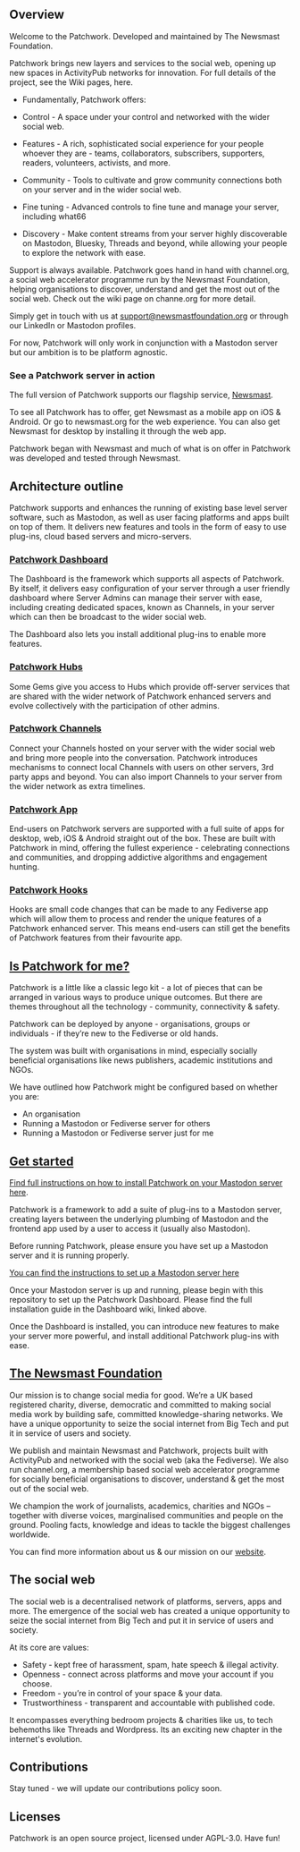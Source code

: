 ## Overview

Welcome to the Patchwork. Developed and maintained by The Newsmast Foundation.

Patchwork brings new layers and services to the social web, opening up new spaces in ActivityPub networks for innovation. For full details of the project, see the Wiki pages, here.

- Fundamentally, Patchwork offers:

- Control - A space under your control and networked with the wider social web.

- Features - A rich, sophisticated social experience for your people whoever they are - teams, collaborators, subscribers, supporters, readers, volunteers, activists, and more.

- Community - Tools to cultivate and grow community connections both on your server and in the wider social web.

- Fine tuning - Advanced controls to fine tune and manage your server, including what66

- Discovery - Make content streams from your server highly discoverable on Mastodon, Bluesky, Threads and beyond, while allowing your people to explore the network with ease.

Support is always available. Patchwork goes hand in hand with channel.org, a social web accelerator programme run by the Newsmast Foundation, helping organisations to discover, understand and get the most out of the social web. Check out the wiki page on channe.org for more detail.

Simply get in touch with us at support@newsmastfoundation.org or through our LinkedIn or Mastodon profiles.

For now, Patchwork will only work in conjunction with a Mastodon server but our ambition is to be platform agnostic.

### See a Patchwork server in action
The full version of Patchwork supports our flagship service, [Newsmast](https://newsmast.org/home).

To see all Patchwork has to offer, get Newsmast as a mobile app on iOS & Android. Or go to newsmast.org for the web experience. You can also get Newsmast for desktop by installing it through the web app.

Patchwork began with Newsmast and much of what is on offer in Patchwork was developed and tested through Newsmast.

## Architecture outline
Patchwork supports and enhances the running of existing base level server software, such as Mastodon, as well as user facing platforms and apps built on top of them. It delivers new features and tools in the form of easy to use plug-ins, cloud based servers and micro-servers. 

### [Patchwork Dashboard](https://github.com/patchwork-hub/patchwork_dashboard/wiki/patchwork-dashboard)
The Dashboard is the framework which supports all aspects of Patchwork. By itself, it delivers easy configuration of your server through a user friendly dashboard where Server Admins can manage their server with ease, including creating dedicated spaces, known as Channels, in your server which can then be broadcast to the wider social web.

The Dashboard also lets you install additional plug-ins to enable more features.

### [Patchwork Hubs](https://github.com/patchwork-hub/patchwork_dashboard/wiki/Hubs)
Some Gems give you access to Hubs which provide off-server services that are shared with the wider network of Patchwork enhanced servers and evolve collectively with the participation of other admins.

### [Patchwork Channels](https://github.com/patchwork-hub/patchwork_dashboard/wiki/Channels)
Connect your Channels hosted on your server with the wider social web and bring more people into the conversation. Patchwork introduces mechanisms to connect local Channels with users on other servers, 3rd party apps and beyond. You can also import Channels to your server from the wider network as extra timelines.

### [Patchwork App](https://github.com/patchwork-hub/patchwork_dashboard/wiki/Apps)
End-users on Patchwork servers are supported with a full suite of apps for desktop, web, iOS & Android straight out of the box. These are built with Patchwork in mind, offering the fullest experience - celebrating connections and communities, and dropping addictive algorithms and engagement hunting.

### [Patchwork Hooks](https://github.com/patchwork-hub/patchwork_dashboard/wiki/Hooks)
Hooks are small code changes that can be made to any Fediverse app which will allow them to process and render the unique features of a Patchwork enhanced server. This means end-users can still get the benefits of Patchwork features from their favourite app.

## [Is Patchwork for me?](https://github.com/patchwork-hub/patchwork_dashboard/wiki/Is-Patchwork-for-me%3F)
Patchwork is a little like a classic lego kit - a lot of pieces that can be arranged in various ways to produce unique outcomes. But there are themes throughout all the technology - community, connectivity & safety.

Patchwork can be deployed by anyone - organisations, groups or individuals - if they’re new to the Fediverse or old hands. 

The system was built with organisations in mind, especially socially beneficial organisations like news publishers, academic institutions and NGOs. 

We have outlined how Patchwork might be configured based on whether you are:
- An organisation
- Running a Mastodon or Fediverse server for others
- Running a Mastodon or Fediverse server just for me

## [Get started](https://github.com/patchwork-hub/patchwork_dashboard/wiki/installation-guide)
[Find full instructions on how to install Patchwork on your Mastodon server here](https://github.com/patchwork-hub/patchwork_dashboard/wiki/Installation-guide).


Patchwork is a framework to add a suite of plug-ins to a Mastodon server, creating layers between the underlying plumbing of Mastodon and the frontend app used by a user to access it (usually also Mastodon).


Before running Patchwork, please ensure you have set up a Mastodon server and it is running properly.


[You can find the instructions to set up a Mastodon server here](https://docs.joinmastodon.org/admin/install/)

Once your Mastodon server is up and running, please begin with this repository to set up the Patchwork Dashboard. Please find the full installation guide in the Dashboard wiki, linked above.


Once the Dashboard is installed, you can introduce new features to make your server more powerful, and install additional Patchwork plug-ins with ease.


## [The Newsmast Foundation](https://github.com/patchwork-hub/patchwork_dashboard/wiki/The-Newsmast-Foundation)
Our mission is to change social media for good. We’re a UK based registered charity, diverse, democratic and committed to making social media work by building safe, committed knowledge-sharing networks. We have a unique opportunity to seize the social internet from Big Tech and put it in service of users and society.

We publish and maintain Newsmast and Patchwork, projects built with ActivityPub and networked with the social web (aka the Fediverse). We also run channel.org, a membership based social web accelerator programme for socially beneficial organisations to discover, understand & get the most out of the social web.

We champion the work of journalists, academics, charities and NGOs – together with diverse voices, marginalised communities and people on the ground. Pooling facts, knowledge and ideas to tackle the biggest challenges worldwide.

You can find more information about us & our mission on our [website](https://www.newsmastfoundation.org/about-us/).

## The social web
The social web is a decentralised network of platforms, servers, apps and more. The emergence of the social web has created a unique opportunity to seize the social internet from Big Tech and put it in service of users and society.

At its core are values:
- Safety - kept free of harassment, spam, hate speech & illegal activity.
- Openness - connect across platforms and move your account if you choose.
- Freedom - you’re in control of your space & your data.
- Trustworthiness - transparent and accountable with published code.

It encompasses everything bedroom projects & charities like us, to tech behemoths like Threads and Wordpress. Its an exciting new chapter in the internet's evolution.

## Contributions
Stay tuned - we will update our contributions policy soon.

## Licenses
Patchwork is an open source project, licensed under AGPL-3.0. Have fun!

